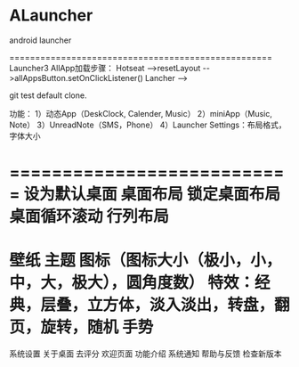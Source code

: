 ALauncher
=========

android launcher

===================================================
Launcher3 AllApp加载步骤：
	Hotseat -->resetLayout -->allAppsButton.setOnClickListener()
	Lancher -->

git test default clone.

功能：
    1）动态App（DeskClock, Calender, Music）
    2）miniApp（Music, Note）
    3）UnreadNote（SMS，Phone）
    4）Launcher Settings：布局格式，字体大小



===========================
设为默认桌面
桌面布局
	锁定桌面布局
	桌面循环滚动
	行列布局
=========
壁纸
主题
图标（图标大小（极小，小，中，大，极大），圆角度数）
特效：经典，层叠，立方体，淡入淡出，转盘，翻页，旋转，随机
手势
=========
系统设置
关于桌面
	去评分
	欢迎页面
	功能介绍
	系统通知
	帮助与反馈
	检查新版本



